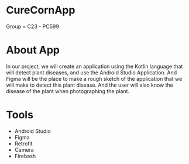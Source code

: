 # CureCornApp

Group = C23 - PC599

# About App
In our project, we will create an application using the Kotlin language that will detect plant diseases, and use the Android Studio Application. And Figma will be the place to make a rough sketch of the application that we will make to detect this plant disease. And the user will also know the disease of the plant when photographing the plant.

# Tools
- Android Studio
- Figma
- Retrofit
- Camera
- Firebash
